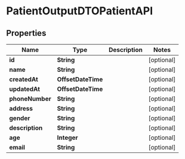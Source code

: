 

# PatientOutputDTOPatientAPI


## Properties

| Name | Type | Description | Notes |
|------------ | ------------- | ------------- | -------------|
|**id** | **String** |  |  [optional] |
|**name** | **String** |  |  [optional] |
|**createdAt** | **OffsetDateTime** |  |  [optional] |
|**updatedAt** | **OffsetDateTime** |  |  [optional] |
|**phoneNumber** | **String** |  |  [optional] |
|**address** | **String** |  |  [optional] |
|**gender** | **String** |  |  [optional] |
|**description** | **String** |  |  [optional] |
|**age** | **Integer** |  |  [optional] |
|**email** | **String** |  |  [optional] |



